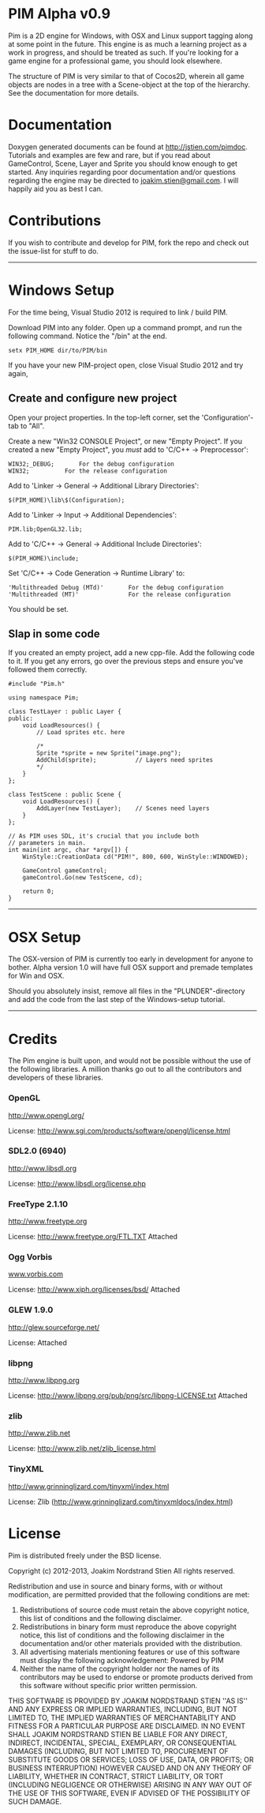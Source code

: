 PIM Alpha v0.9
=============

Pim is a 2D engine for Windows, with OSX and Linux support tagging along at some point in the future.
This engine is as much a learning project as a work in progress, and should be treated as such. If
you're looking for a game engine for a professional game, you should look elsewhere.

The structure of PIM is very similar to that of Cocos2D, wherein all game objects are nodes in a tree
with a Scene-object at the top of the hierarchy. See the documentation for more details.


Documentation
=============

Doxygen generated documents can be found at http://jstien.com/pimdoc. Tutorials and examples are few
and rare, but if you read about GameControl, Scene, Layer and Sprite you should know enough to get 
started. Any inquiries regarding poor documentation and/or questions regarding the engine may be 
directed to joakim.stien@gmail.com. I will happily aid you as best I can.


Contributions
=============

If you wish to contribute and develop for PIM, fork the repo and check out the issue-list for stuff
to do.


---

# Windows Setup

For the time being, Visual Studio 2012 is required to link / build PIM.

Download PIM into any folder. Open up a command prompt, and run the following command. Notice the
"/bin" at the end.

	setx PIM_HOME dir/to/PIM/bin

If you have your new PIM-project open, close Visual Studio 2012 and try again,


## Create and configure new project

Open your project properties. In the top-left corner, set the 'Configuration'-tab to "All".

Create a new "Win32 CONSOLE Project", or new "Empty Project".
If you created a new "Empty Project", you _must_ add to 'C/C++ -> Preprocessor':

	WIN32;_DEBUG;		For the debug configuration
	WIN32; 			For the release configuration

Add to 'Linker -> General -> Additional Library Directories':

	$(PIM_HOME)\lib\$(Configuration);

Add to 'Linker -> Input -> Additional Dependencies':

	PIM.lib;OpenGL32.lib;

Add to 'C/C++ -> General -> Additional Include Directories':

	$(PIM_HOME)\include;

Set 'C/C++ -> Code Generation -> Runtime Library' to:

	'Multithreaded Debug (MTd)'       For the debug configuration
	'Multithreaded (MT)'              For the release configuration

You should be set.


## Slap in some code

If you created an empty project, add a new cpp-file. Add the following code to it. If you get
any errors, go over the previous steps and ensure you've followed them correctly.

	#include "Pim.h"

	using namespace Pim;

	class TestLayer : public Layer {
	public:
		void LoadResources() {
			// Load sprites etc. here

			/*
			Sprite *sprite = new Sprite("image.png");
			AddChild(sprite);			// Layers need sprites
			*/
		}
	};

	class TestScene : public Scene {
		void LoadResources() {
			AddLayer(new TestLayer);	// Scenes need layers
		}
	};

	// As PIM uses SDL, it's crucial that you include both
	// parameters in main.
	int main(int argc, char *argv[]) {
		WinStyle::CreationData cd("PIM!", 800, 600, WinStyle::WINDOWED);
		
		GameControl gameControl;
		gameControl.Go(new TestScene, cd);

		return 0;
	}

---

# OSX Setup

The OSX-version of PIM is currently too early in development for anyone to bother. Alpha version 1.0
will have full OSX support and premade templates for Win and OSX.

Should you absolutely insist, remove all files in the "PLUNDER"-directory and add the code from the 
last step of the Windows-setup tutorial. 

---

Credits
=======

The Pim engine is built upon, and would not be possible without the use of the following libraries.
A million thanks go out to all the contributors and developers of these libraries.


### OpenGL 

http://www.opengl.org/

License:
http://www.sgi.com/products/software/opengl/license.html


### SDL2.0 (6940)

http://www.libsdl.org

License: 
http://www.libsdl.org/license.php


### FreeType 2.1.10

http://www.freetype.org

License:
http://www.freetype.org/FTL.TXT
Attached


### Ogg Vorbis

www.vorbis.com

License:
http://www.xiph.org/licenses/bsd/
Attached


### GLEW 1.9.0

http://glew.sourceforge.net/

License:
Attached


### libpng

http://www.libpng.org

License:
http://www.libpng.org/pub/png/src/libpng-LICENSE.txt
Attached


### zlib

http://www.zlib.net

License:
http://www.zlib.net/zlib_license.html

### TinyXML

http://www.grinninglizard.com/tinyxml/index.html

License:
Zlib (http://www.grinninglizard.com/tinyxmldocs/index.html)



License
=======

Pim is distributed freely under the BSD license. 


Copyright (c) 2012-2013, Joakim Nordstrand Stien
All rights reserved.

Redistribution and use in source and binary forms, with or without
modification, are permitted provided that the following conditions are met:
1. Redistributions of source code must retain the above copyright
   notice, this list of conditions and the following disclaimer.
2. Redistributions in binary form must reproduce the above copyright
   notice, this list of conditions and the following disclaimer in the
   documentation and/or other materials provided with the distribution.
3. All advertising materials mentioning features or use of this software
   must display the following acknowledgement:
   Powered by PIM
4. Neither the name of the copyright holder nor the
   names of its contributors may be used to endorse or promote products
   derived from this software without specific prior written permission.

THIS SOFTWARE IS PROVIDED BY JOAKIM NORDSTRAND STIEN ''AS IS'' AND ANY
EXPRESS OR IMPLIED WARRANTIES, INCLUDING, BUT NOT LIMITED TO, THE IMPLIED
WARRANTIES OF MERCHANTABILITY AND FITNESS FOR A PARTICULAR PURPOSE ARE
DISCLAIMED. IN NO EVENT SHALL JOAKIM NORDSTRAND STIEN BE LIABLE FOR ANY
DIRECT, INDIRECT, INCIDENTAL, SPECIAL, EXEMPLARY, OR CONSEQUENTIAL DAMAGES
(INCLUDING, BUT NOT LIMITED TO, PROCUREMENT OF SUBSTITUTE GOODS OR SERVICES;
LOSS OF USE, DATA, OR PROFITS; OR BUSINESS INTERRUPTION) HOWEVER CAUSED AND
ON ANY THEORY OF LIABILITY, WHETHER IN CONTRACT, STRICT LIABILITY, OR TORT
(INCLUDING NEGLIGENCE OR OTHERWISE) ARISING IN ANY WAY OUT OF THE USE OF THIS
SOFTWARE, EVEN IF ADVISED OF THE POSSIBILITY OF SUCH DAMAGE.
